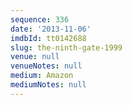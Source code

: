 ```yaml
---
sequence: 336
date: '2013-11-06'
imdbId: tt0142688
slug: the-ninth-gate-1999
venue: null
venueNotes: null
medium: Amazon
mediumNotes: null
---
```


